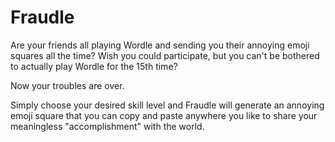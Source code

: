 # Fraudle

Are your friends all playing Wordle and sending you their annoying emoji
squares all the time? Wish you could participate, but you can't be bothered to
actually play Wordle for the 15th time?

Now your troubles are over.

Simply choose your desired skill level and Fraudle will generate an annoying
emoji square that you can copy and paste anywhere you like to share your
meaningless "accomplishment" with the world.
